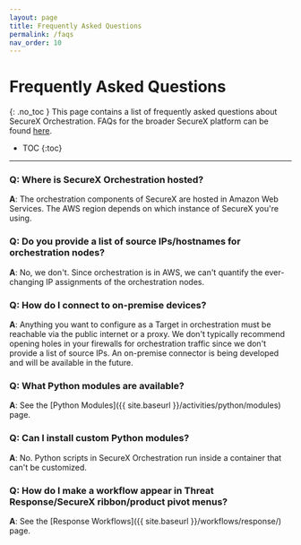 ```yaml
---
layout: page
title: Frequently Asked Questions
permalink: /faqs
nav_order: 10
---
```


# Frequently Asked Questions
{: .no_toc }
This page contains a list of frequently asked questions about SecureX Orchestration. FAQs for the broader SecureX platform can be found [here](http://cs.co/SecureX_faq).

- TOC
{:toc}

---

### Q: Where is SecureX Orchestration hosted?
**A**: The orchestration components of SecureX are hosted in Amazon Web Services. The AWS region depends on which instance of SecureX you're using.

### Q: Do you provide a list of source IPs/hostnames for orchestration nodes?
**A**: No, we don't. Since orchestration is in AWS, we can't quantify the ever-changing IP assignments of the orchestration nodes.

### Q: How do I connect to on-premise devices?
**A**: Anything you want to configure as a Target in orchestration must be reachable via the public internet or a proxy. We don't typically recommend opening holes in your firewalls for orchestration traffic since we don't provide a list of source IPs. An on-premise connector is being developed and will be available in the future.

### Q: What Python modules are available?
**A**: See the [Python Modules]({{ site.baseurl }}/activities/python/modules) page.

### Q: Can I install custom Python modules?
**A**: No. Python scripts in SecureX Orchestration run inside a container that can't be customized.

### Q: How do I make a workflow appear in Threat Response/SecureX ribbon/product pivot menus?
**A**: See the [Response Workflows]({{ site.baseurl }}/workflows/response/) page.